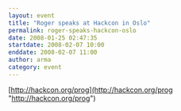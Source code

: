 ```yaml
---
layout: event
title: "Roger speaks at Hackcon in Oslo"
permalink: roger-speaks-hackcon-oslo
date: 2008-01-25 02:47:35
startdate: 2008-02-07 10:00
enddate: 2008-02-07 11:00
author: arma
category: event
---
```


[http://hackcon.org/prog](http://hackcon.org/prog "http://hackcon.org/prog")
